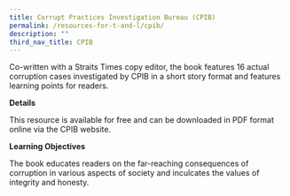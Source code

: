 ```yaml
---
title: Corrupt Practices Investigation Bureau (CPIB)
permalink: /resources-for-t-and-l/cpib/
description: ""
third_nav_title: CPIB
---
```

Co-written with a Straits Times copy editor, the book features 16 actual corruption cases investigated by CPIB in a short story format and features learning points for readers.

**Details**

This resource is available for free and can be downloaded in PDF format online via the CPIB website.

**Learning Objectives**

The book educates readers on the far-reaching consequences of corruption in various aspects of society and inculcates the values of integrity and honesty.